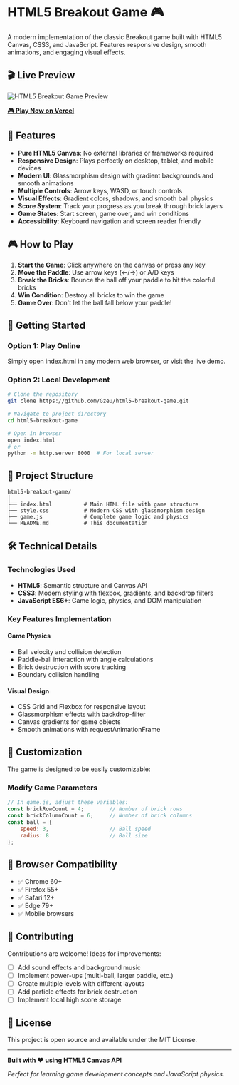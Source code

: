 # HTML5 Breakout Game 🎮

A modern implementation of the classic Breakout game built with HTML5 Canvas, CSS3, and JavaScript. Features responsive design, smooth animations, and engaging visual effects.

## 🎬 Live Preview

![HTML5 Breakout Game Preview](https://html5-breakout-game.vercel.app/preview-screenshot.png)

**[🎮 Play Now on Vercel](https://html5-breakout-game.vercel.app/)**

## 🎯 Features

- **Pure HTML5 Canvas**: No external libraries or frameworks required
- **Responsive Design**: Plays perfectly on desktop, tablet, and mobile devices
- **Modern UI**: Glassmorphism design with gradient backgrounds and smooth animations
- **Multiple Controls**: Arrow keys, WASD, or touch controls
- **Visual Effects**: Gradient colors, shadows, and smooth ball physics
- **Score System**: Track your progress as you break through brick layers
- **Game States**: Start screen, game over, and win conditions
- **Accessibility**: Keyboard navigation and screen reader friendly

## 🎮 How to Play

1. **Start the Game**: Click anywhere on the canvas or press any key
2. **Move the Paddle**: Use arrow keys (←/→) or A/D keys
3. **Break the Bricks**: Bounce the ball off your paddle to hit the colorful bricks
4. **Win Condition**: Destroy all bricks to win the game
5. **Game Over**: Don't let the ball fall below your paddle!

## 🚀 Getting Started

### Option 1: Play Online

Simply open index.html in any modern web browser, or visit the live demo.

### Option 2: Local Development

```bash
# Clone the repository
git clone https://github.com/Gzeu/html5-breakout-game.git

# Navigate to project directory
cd html5-breakout-game

# Open in browser
open index.html
# or
python -m http.server 8000  # For local server
```

## 📁 Project Structure

```
html5-breakout-game/
│
├── index.html          # Main HTML file with game structure
├── style.css           # Modern CSS with glassmorphism design
├── game.js             # Complete game logic and physics
└── README.md           # This documentation
```

## 🛠 Technical Details

### Technologies Used

- **HTML5**: Semantic structure and Canvas API
- **CSS3**: Modern styling with flexbox, gradients, and backdrop filters
- **JavaScript ES6+**: Game logic, physics, and DOM manipulation

### Key Features Implementation

#### Game Physics
- Ball velocity and collision detection
- Paddle-ball interaction with angle calculations
- Brick destruction with score tracking
- Boundary collision handling

#### Visual Design
- CSS Grid and Flexbox for responsive layout
- Glassmorphism effects with backdrop-filter
- Canvas gradients for game objects
- Smooth animations with requestAnimationFrame

## 🎨 Customization

The game is designed to be easily customizable:

### Modify Game Parameters

```javascript
// In game.js, adjust these variables:
const brickRowCount = 4;        // Number of brick rows
const brickColumnCount = 6;     // Number of brick columns
const ball = {
    speed: 3,                   // Ball speed
    radius: 8                   // Ball size
};
```

## 📱 Browser Compatibility

- ✅ Chrome 60+
- ✅ Firefox 55+
- ✅ Safari 12+
- ✅ Edge 79+
- ✅ Mobile browsers

## 🤝 Contributing

Contributions are welcome! Ideas for improvements:

- [ ] Add sound effects and background music
- [ ] Implement power-ups (multi-ball, larger paddle, etc.)
- [ ] Create multiple levels with different layouts
- [ ] Add particle effects for brick destruction
- [ ] Implement local high score storage

## 📄 License

This project is open source and available under the MIT License.

---

**Built with ❤️ using HTML5 Canvas API**

*Perfect for learning game development concepts and JavaScript physics.*
